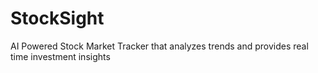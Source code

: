 # StockSight
AI Powered Stock Market Tracker that analyzes trends and provides real time investment insights
